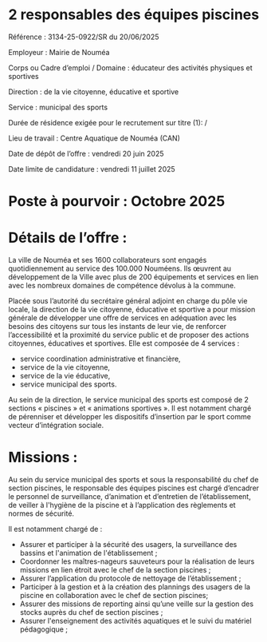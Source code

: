 
# 2 responsables des équipes piscines

Référence : 3134-25-0922/SR du 20/06/2025

Employeur : Mairie de Nouméa

Corps ou Cadre d’emploi / Domaine : éducateur des activités physiques et sportives

Direction : de la vie citoyenne, éducative et sportive

Service : municipal des sports

Durée de résidence exigée pour le recrutement sur titre (1): /

Lieu de travail : Centre Aquatique de Nouméa (CAN)

Date de dépôt de l’offre : vendredi 20 juin 2025

Date limite de candidature : vendredi 11 juillet 2025



# Poste à pourvoir : Octobre 2025

# Détails de l’offre :

La ville de Nouméa et ses 1600 collaborateurs sont engagés quotidiennement au service des 100.000 Nouméens. Ils œuvrent au développement de la Ville avec plus de 200 équipements et services en lien avec les nombreux domaines de compétence dévolus à la commune.

Placée sous l’autorité du secrétaire général adjoint en charge du pôle vie locale, la direction de la vie citoyenne, éducative et sportive a pour mission générale de développer une offre de services en adéquation avec les besoins des citoyens sur tous les instants de leur vie, de renforcer l’accessibilité et la proximité du service public et de proposer des actions citoyennes, éducatives et sportives. Elle est composée de 4 services :

- service coordination administrative et financière,
- service de la vie citoyenne,
- service de la vie éducative,
- service municipal des sports.

Au sein de la direction, le service municipal des sports est composé de 2 sections « piscines » et « animations sportives ». Il est notamment chargé de pérenniser et développer les dispositifs d’insertion par le sport comme vecteur d’intégration sociale.

# Missions :

Au sein du service municipal des sports et sous la responsabilité du chef de section piscines, le responsable des équipes piscines est chargé d’encadrer le personnel de surveillance, d’animation et d’entretien de l’établissement, de veiller à l'hygiène de la piscine et à l’application des règlements et normes de sécurité.

Il est notamment chargé de :

- Assurer et participer à la sécurité des usagers, la surveillance des bassins et l'animation de l'établissement ;
- Coordonner les maîtres-nageurs sauveteurs pour la réalisation de leurs missions en lien étroit avec le chef de la section piscines ;
- Assurer l’application du protocole de nettoyage de l’établissement ;
- Participer à la gestion et à la création des plannings des usagers de la piscine en collaboration avec le chef de section piscines;
- Assurer des missions de reporting ainsi qu’une veille sur la gestion des stocks auprès du chef de section piscines ;
- Assurer l'enseignement des activités aquatiques et le suivi du matériel pédagogique ;